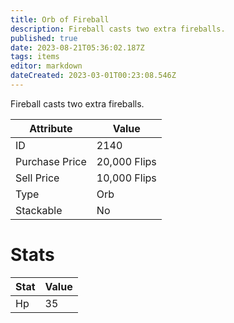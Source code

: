 ```yaml
---
title: Orb of Fireball
description: Fireball casts two extra fireballs.
published: true
date: 2023-08-21T05:36:02.187Z
tags: items
editor: markdown
dateCreated: 2023-03-01T00:23:08.546Z
---
```


Fireball casts two extra fireballs.

|Attribute|Value|
|-|-|
|ID|2140|
|Purchase Price|20,000 Flips|
|Sell Price|10,000 Flips|
|Type|Orb|
|Stackable|No|

# Stats
|Stat|Value|
|-|-|
|Hp|35|
